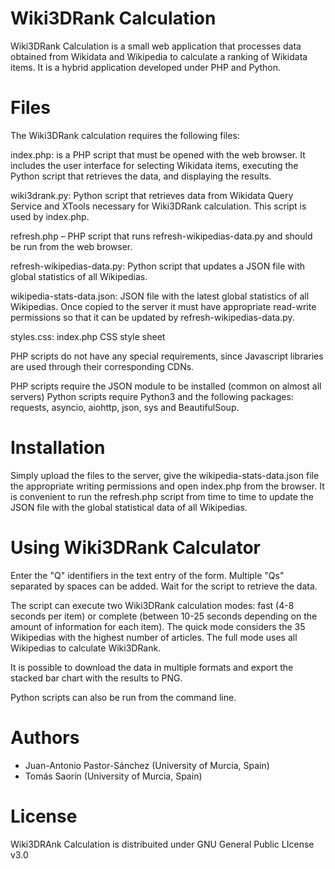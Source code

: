 # Wiki3DRank Calculation

Wiki3DRank Calculation is a small web application that processes data obtained from Wikidata and Wikipedia to calculate a ranking of Wikidata items. It is a hybrid application developed under PHP and Python.

Files
=====

The Wiki3DRank calculation requires the following files:

index.php: is a PHP script that must be opened with the web browser. It includes the user interface for selecting Wikidata items, executing the Python script that retrieves the data, and displaying the results.

wiki3drank.py: Python script that retrieves data from Wikidata Query Service and XTools necessary for Wiki3DRank calculation. This script is used by index.php.

refresh.php – PHP script that runs refresh-wikipedias-data.py and should be run from the web browser.

refresh-wikipedias-data.py: Python script that updates a JSON file with global statistics of all Wikipedias.

wikipedia-stats-data.json: JSON file with the latest global statistics of all Wikipedias. Once copied to the server it must have appropriate read-write permissions so that it can be updated by refresh-wikipedias-data.py.

styles.css: index.php CSS style sheet

PHP scripts do not have any special requirements, since Javascript libraries are used through their corresponding CDNs.

PHP scripts require the JSON module to be installed (common on almost all servers) Python scripts require Python3 and the following packages: requests, asyncio, aiohttp, json, sys and BeautifulSoup.



Installation
============
Simply upload the files to the server, give the wikipedia-stats-data.json file the appropriate writing permissions and open index.php from the browser. It is convenient to run the refresh.php script from time to time to update the JSON file with the global statistical data of all Wikipedias.



Using Wiki3DRank Calculator
===========================
Enter the "Q" identifiers in the text entry of the form. Multiple "Qs" separated by spaces can be added. Wait for the script to retrieve the data.

The script can execute two Wiki3DRank calculation modes: fast (4-8 seconds per item) or complete (between 10-25 seconds depending on the amount of information for each item). The quick mode considers the 35 Wikipedias with the highest number of articles. The full mode uses all Wikipedias to calculate Wiki3DRank.

It is possible to download the data in multiple formats and export the stacked bar chart with the results to PNG.

Python scripts can also be run from the command line.


Authors
=======
* Juan-Antonio Pastor-Sánchez (University of Murcia, Spain)
* Tomás Saorín (University of Murcia, Spain)

License
=======
Wiki3DRAnk Calculation is distribuited under GNU General Public LIcense v3.0
